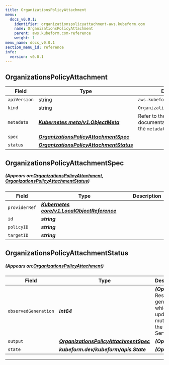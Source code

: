 ```yaml
---
title: OrganizationsPolicyAttachment
menu:
  docs_v0.0.1:
    identifier: organizationspolicyattachment-aws.kubeform.com
    name: OrganizationsPolicyAttachment
    parent: aws.kubeform.com-reference
    weight: 1
menu_name: docs_v0.0.1
section_menu_id: reference
info:
  version: v0.0.1
---
```


## OrganizationsPolicyAttachment
| Field | Type | Description |
| ------ | ----- | ----------- |
| `apiVersion` | string | `aws.kubeform.com/v1alpha1` |
|    `kind` | string | `OrganizationsPolicyAttachment` |
| `metadata` | ***[Kubernetes meta/v1.ObjectMeta](https://kubernetes.io/docs/reference/generated/kubernetes-api/v1.13/#objectmeta-v1-meta)***|Refer to the Kubernetes API documentation for the fields of the `metadata` field.|
| `spec` | ***[OrganizationsPolicyAttachmentSpec](#OrganizationsPolicyAttachmentSpec)***||
| `status` | ***[OrganizationsPolicyAttachmentStatus](#OrganizationsPolicyAttachmentStatus)***||
## OrganizationsPolicyAttachmentSpec
##### (Appears on:[OrganizationsPolicyAttachment](#OrganizationsPolicyAttachment), [OrganizationsPolicyAttachmentStatus](#OrganizationsPolicyAttachmentStatus))
| Field | Type | Description |
| ------ | ----- | ----------- |
| `providerRef` | ***[Kubernetes core/v1.LocalObjectReference](https://kubernetes.io/docs/reference/generated/kubernetes-api/v1.13/#localobjectreference-v1-core)***||
| `id` | ***string***||
| `policyID` | ***string***||
| `targetID` | ***string***||
## OrganizationsPolicyAttachmentStatus
##### (Appears on:[OrganizationsPolicyAttachment](#OrganizationsPolicyAttachment))
| Field | Type | Description |
| ------ | ----- | ----------- |
| `observedGeneration` | ***int64***| ***(Optional)*** Resource generation, which is updated on mutation by the API Server.|
| `output` | ***[OrganizationsPolicyAttachmentSpec](#OrganizationsPolicyAttachmentSpec)***| ***(Optional)*** |
| `state` | ***kubeform.dev/kubeform/apis.State***| ***(Optional)*** |
---
